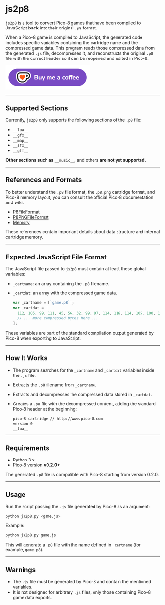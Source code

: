 # js2p8

`js2p8` is a tool to convert Pico-8 games that have been compiled to JavaScript **back** into their original `.p8` format.

When a Pico-8 game is compiled to JavaScript, the generated code includes specific variables containing the cartridge name and the compressed game data. This program reads those compressed data from the generated `.js` file, decompresses it, and reconstructs the original `.p8` file with the correct header so it can be reopened and edited in Pico-8.

[!["Buy Me A Coffee"](coffee.png)](https://ko-fi.com/lowlevel1989)

---

## Supported Sections

Currently, `js2p8` only supports the following sections of the `.p8` file:

* `__lua__`
* `__gfx__`
* `__map__`
* `__sfx__`
* `__gff__`

**Other sections such as** `__music__`, and others **are not yet supported.**

---

## References and Formats

To better understand the `.p8` file format, the `.p8.png` cartridge format, and Pico-8 memory layout, you can consult the official Pico-8 documentation and wiki:

* [P8FileFormat](https://pico-8.fandom.com/wiki/P8FileFormat)
* [P8PNGFileFormat](https://pico-8.fandom.com/wiki/P8PNGFileFormat)
* [Memory](https://pico-8.fandom.com/wiki/Memory)

These references contain important details about data structure and internal cartridge memory.

---

## Expected JavaScript File Format

The JavaScript file passed to `js2p8` must contain at least these global variables:

* `_cartname`: an array containing the `.p8` filename.
* `_cartdat`: an array with the compressed game data.

  ```js
  var _cartname = [`game.p8`];
  var _cartdat = [
    112, 105, 99, 111, 45, 56, 32, 99, 97, 114, 116, 114, 105, 100, 103, 101,
    // ... more compressed bytes here ...
  ];
  ```

These variables are part of the standard compilation output generated by Pico-8 when exporting to JavaScript.

---

## How It Works

* The program searches for the `_cartname` and `_cartdat` variables inside the `.js` file.
* Extracts the `.p8` filename from `_cartname`.
* Extracts and decompresses the compressed data stored in `_cartdat`.
* Creates a `.p8` file with the decompressed content, adding the standard Pico-8 header at the beginning:

  ```
  pico-8 cartridge // http://www.pico-8.com
  version 0
  __lua__
  ```

---

## Requirements

* Python 3.x
* Pico-8 version **v0.2.0+**

The generated `.p8` file is compatible with Pico-8 starting from version 0.2.0.

---

## Usage

Run the script passing the `.js` file generated by Pico-8 as an argument:

```bash
python js2p8.py <game.js>
```

Example:

```bash
python js2p8.py game.js
```

This will generate a `.p8` file with the name defined in `_cartname` (for example, `game.p8`).

---

## Warnings

* The `.js` file must be generated by Pico-8 and contain the mentioned variables.
* It is not designed for arbitrary `.js` files, only those containing Pico-8 game data exports.
